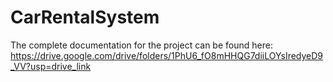 # CarRentalSystem

The complete documentation for the project can be found here: https://drive.google.com/drive/folders/1PhU6_fO8mHHQG7diiLOYsIredyeD9_VV?usp=drive_link
